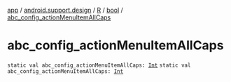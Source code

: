 [app](../../../index.md) / [android.support.design](../../index.md) / [R](../index.md) / [bool](index.md) / [abc_config_actionMenuItemAllCaps](./abc_config_action-menu-item-all-caps.md)

# abc_config_actionMenuItemAllCaps

`static val abc_config_actionMenuItemAllCaps: `[`Int`](https://kotlinlang.org/api/latest/jvm/stdlib/kotlin/-int/index.html)
`static val abc_config_actionMenuItemAllCaps: `[`Int`](https://kotlinlang.org/api/latest/jvm/stdlib/kotlin/-int/index.html)
